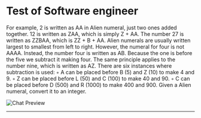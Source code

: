 Test of Software engineer
============


For example, 2 is written as AA in Alien numeral, just two ones added together. 12 is
written as ZAA, which is simply Z +
AA. The number 27 is written as ZZBAA, which is ZZ + B + AA.
Alien numerals are usually written largest to smallest from left to right. However, the
numeral for four is not AAAA.
Instead, the number four is written as AB. Because the one is before the five we
subtract it making four. The same principle applies to the number nine, which is written
as AZ. There are six instances where subtraction is used:
◦ A can be placed before B (5) and Z (10) to make 4 and 9.
◦ Z can be placed before L (50) and C (100) to make 40 and 90.
◦ C can be placed before D (500) and R (1000) to make 400 and 900.
Given a Alien numeral, convert it to an integer.

![Chat Preview](https://i.imgur.com/agrp5JC.png)

-----
